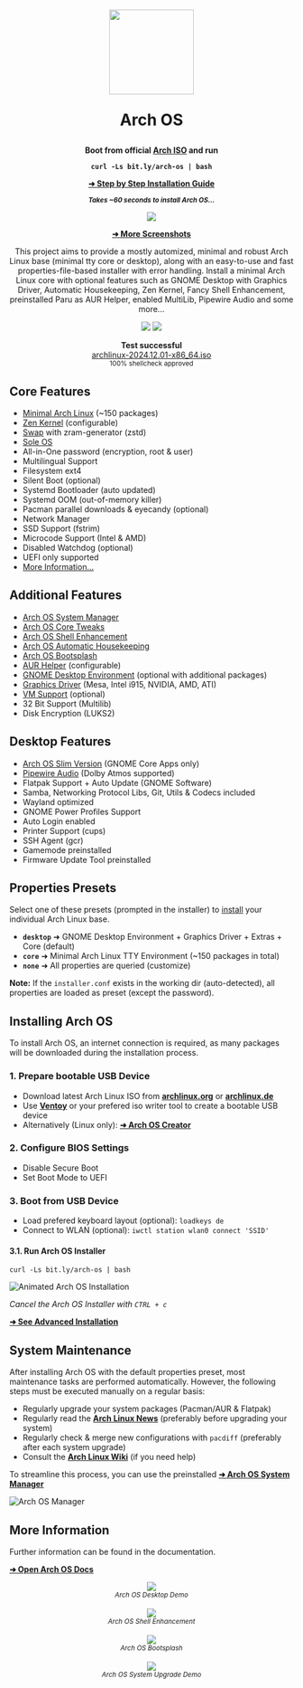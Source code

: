 <h1 align="center">
  <img src="./logo.svg" width="150" height="150">
  <p>Arch OS</p>
</h1>

<div align="center">

<p><strong>Boot from official <a target="_blank" href="https://archlinux.org/download/">Arch ISO</a> and run</strong></p>

**`curl -Ls bit.ly/arch-os | bash`**

<p><b>

[➜ Step by Step Installation Guide](#installing-arch-os)

<sub><i>Takes ~60 seconds to install Arch OS...</i></sub>

</b></p>

<p><img src="./screenshots/installer_start.png"></p>

<p><b>

[➜ More Screenshots](DOCS.md#screenshots)

</b></p>

<p>
This project aims to provide a mostly automized, minimal and robust Arch Linux base (minimal tty core or desktop), along with an easy-to-use and fast properties-file-based installer with error handling. Install a minimal Arch Linux core with optional features such as GNOME Desktop with Graphics Driver, Automatic Housekeeping, Zen Kernel, Fancy Shell Enhancement, preinstalled Paru as AUR Helper, enabled MultiLib, Pipewire Audio and some more...</p>

<p>
  <img src="https://img.shields.io/badge/MAINTAINED-YES-green?style=for-the-badge">
  <img src="https://img.shields.io/badge/License-GPL_v2-blue?style=for-the-badge">
</p>
<p>
  <strong>Test successful</strong>
  <br>
  <a target="_blank" href="https://www.archlinux.de/releases/2024.12.01">archlinux-2024.12.01-x86_64.iso</a>
  <br>
  <sub>100% shellcheck approved</sub>
</p>

</div>

## Core Features

- [Minimal Arch Linux](DOCS.md#minimal-installation) (~150 packages)
- [Zen Kernel](DOCS.md#advanced-installation) (configurable)
- [Swap](DOCS.md#swap) with zram-generator (zstd)
- [Sole OS](DOCS.md#partitions-layout)
- All-in-One password (encryption, root & user)
- Multilingual Support
- Filesystem ext4
- Silent Boot (optional)
- Systemd Bootloader (auto updated)
- Systemd OOM (out-of-memory killer)
- Pacman parallel downloads & eyecandy (optional)
- Network Manager
- SSD Support (fstrim)
- Microcode Support (Intel & AMD)
- Disabled Watchdog (optional)
- UEFI only supported
- [More Information...](DOCS.md#technical-information)

## Additional Features

- [Arch OS System Manager](DOCS.md#arch-os-manager)
- [Arch OS Core Tweaks](DOCS.md#core-tweaks)
- [Arch OS Shell Enhancement](DOCS.md#shell-enhancement)
- [Arch OS Automatic Housekeeping](DOCS.md#housekeeping)
- [Arch OS Bootsplash](https://github.com/murkl/plymouth-theme-arch-os)
- [AUR Helper](DOCS.md#advanced-installation) (configurable)
- [GNOME Desktop Environment](#desktop-features) (optional with additional packages)
- [Graphics Driver](DOCS.md#install-graphics-driver-manually) (Mesa, Intel i915, NVIDIA, AMD, ATI)
- [VM Support](DOCS.md#vm-support) (optional)
- 32 Bit Support (Multilib)
- Disk Encryption (LUKS2)

## Desktop Features

- [Arch OS Slim Version](DOCS.md#example-installerconf) (GNOME Core Apps only)
- [Pipewire Audio](DOCS.md#for-audiophiles) (Dolby Atmos supported)
- Flatpak Support + Auto Update (GNOME Software)
- Samba, Networking Protocol Libs, Git, Utils & Codecs included
- Wayland optimized
- GNOME Power Profiles Support
- Auto Login enabled
- Printer Support (cups)
- SSH Agent (gcr)
- Gamemode preinstalled
- Firmware Update Tool preinstalled

## Properties Presets

Select one of these presets (prompted in the installer) to [install](#installing-arch-os) your individual Arch Linux base.

- **`desktop`** ➜ GNOME Desktop Environment + Graphics Driver + Extras + Core (default)
- **`core`** ➜ Minimal Arch Linux TTY Environment (~150 packages in total)
- **`none`** ➜ All properties are queried (customize)

**Note:** If the `installer.conf` exists in the working dir (auto-detected), all properties are loaded as preset (except the password).

## Installing Arch OS

To install Arch OS, an internet connection is required, as many packages will be downloaded during the installation process.

### 1. Prepare bootable USB Device

- Download latest Arch Linux ISO from **[archlinux.org](https://www.archlinux.org/download)** or **[archlinux.de](https://www.archlinux.de/download)**
- Use **[Ventoy](https://www.ventoy.net/en/download.html)** or your prefered iso writer tool to create a bootable USB device
- Alternatively (Linux only): **[➜ Arch OS Creator](https://github.com/murkl/arch-os-creator)**

### 2. Configure BIOS Settings

- Disable Secure Boot
- Set Boot Mode to UEFI

### 3. Boot from USB Device

- Load prefered keyboard layout (optional): `loadkeys de`
- Connect to WLAN (optional): `iwctl station wlan0 connect 'SSID'`

#### 3.1. Run Arch OS Installer

```
curl -Ls bit.ly/arch-os | bash
```

![Animated Arch OS Installation](./animation.gif)

_Cancel the Arch OS Installer with `CTRL + c`_

**[➜ See Advanced Installation](DOCS.md#advanced-installation)**

## System Maintenance

After installing Arch OS with the default properties preset, most maintenance tasks are performed automatically. However, the following steps must be executed manually on a regular basis:

- Regularly upgrade your system packages (Pacman/AUR & Flatpak)
- Regularly read the **[Arch Linux News](https://www.archlinux.org/news)** (preferably before upgrading your system)
- Regularly check & merge new configurations with `pacdiff` (preferably after each system upgrade)
- Consult the **[Arch Linux Wiki](https://wiki.archlinux.org)** (if you need help)

To streamline this process, you can use the preinstalled **[➜ Arch OS System Manager](https://github.com/murkl/arch-os-manager)**

![Arch OS Manager](./screenshots/manager_menu.png)

## More Information

Further information can be found in the documentation.

**[➜ Open Arch OS Docs](DOCS.md)**

<div align="center">
  <div><img src="./screenshots/desktop_demo.jpg"></div>
  <sub><i>Arch OS Desktop Demo</i></sub>
  <br><br>
  <div><img src="./screenshots/fastfetch.png"></div>
  <sub><i>Arch OS Shell Enhancement</i></sub>
  <br><br>
  <div><img src="./screenshots/bootsplash.png"></div>
  <sub><i>Arch OS Bootsplash</i></sub>
  <br><br>
  <div><img src="./screenshots/manager_upgrade.png"></div>
  <sub><i>Arch OS System Upgrade Demo</i></sub>
</div>
